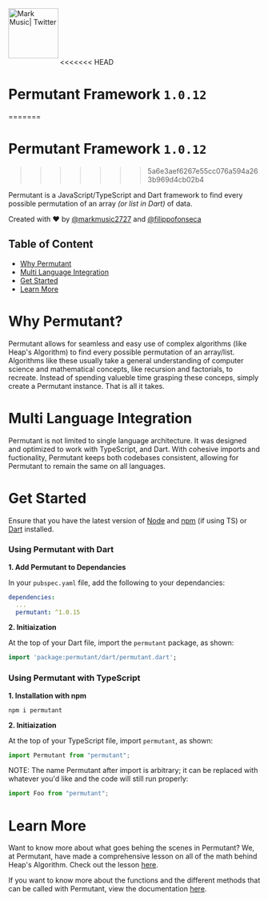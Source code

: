 <img align="left" alt="Mark Music| Twitter" width="100px" src="https://i.ibb.co/tMhqBMs/permutate.png" /> 

<br>
<br>
<br>
<br>
<br>

<<<<<<< HEAD
# Permutant Framework `1.0.12`
=======
# Permutant Framework `1.0.12`
>>>>>>> 5a6e3aef6267e55cc076a594a263b969d4cb02b4

Permutant is a JavaScript/TypeScript and Dart framework to find every possible permutation of an array _(or list in Dart)_ of data.

Created with ❤️ by [@markmusic2727](https://twitter.com/MarkMusic2727) and [@filippofonseca](https://twitter.com/FilippoFonseca) 

## Table of Content
  - [Why Permutant](#why-permutant)
  - [Multi Language Integration](#multi-language-integration)
  - [Get Started](#get-started)
  - [Learn More](#learn-more)

# Why Permutant?

Permutant allows for seamless and easy use of complex algorithms (like Heap's Algorithm) to find every possible permutation of an array/list. Algorithms like these usually take a general understanding of computer science and mathematical concepts, like recursion and factorials, to recreate. Instead of spending valueble time grasping these conceps, simply create a Permutant instance. That is all it takes.


# Multi Language Integration

Permutant is not limited to single language architecture. It was designed and optimized to work with TypeScript, and Dart. With cohesive imports and fuctionality, Permutant keeps both codebases consistent, allowing for Permutant to remain the same on all languages. 

# Get Started

Ensure that you have the latest version of [Node](https://nodejs.org/en/) and [npm](https://www.npmjs.com/) (if using TS) or [Dart](https://dart.dev/) installed.

### Using Permutant with Dart

__1. Add Permutant to Dependancies__

In your `pubspec.yaml` file, add the following to your dependancies:

```yaml
dependencies:
  ...
  permutant: ^1.0.15
```

__2. Initiaization__

At the top of your Dart file, import the `permutant` package, as shown:

```dart
import 'package:permutant/dart/permutant.dart';
```

### Using Permutant with TypeScript

__1. Installation with npm__

```
npm i permutant
```

__2. Initiaization__

At the top of your TypeScript file, import `permutant`, as shown:

```ts
import Permutant from "permutant";
```

NOTE: The name Permutant after import is arbitrary; it can be replaced with whatever you'd like and the code will still run properly:

```ts
import Foo from "permutant";
```

# Learn More

Want to know more about what goes behing the scenes in Permutant? We, at Permutant, have made a comprehensive lesson on all of the math behind Heap's Algorithm. Check out the lesson [here](https://github.com/markmusic2727/permutate/blob/master/extras/lesson.md).

If you want to know more about the functions and the different methods that can be called with Permutant, view the documentation [here](https://github.com/markmusic2727/permutate/blob/master/extras/documentation.md).
